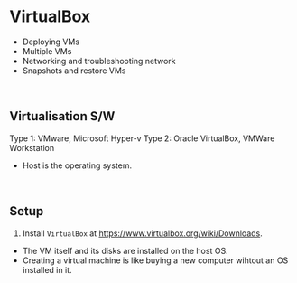 # <span id="virtualbox">VirtualBox</span>

- Deploying VMs
- Multiple VMs
- Networking and troubleshooting network
- Snapshots and restore VMs

<br>

## Virtualisation S/W

Type 1: VMware, Microsoft Hyper-v
Type 2: Oracle VirtualBox, VMWare Workstation
  - Host is the operating system. 

<br>

## Setup

1. Install `VirtualBox` at https://www.virtualbox.org/wiki/Downloads.

- The VM itself and its disks are installed on the host OS.
- Creating a virtual machine is like buying a new computer wihtout an OS installed in it. 
